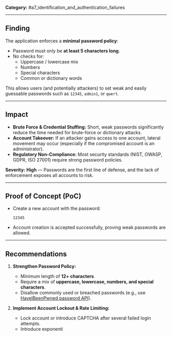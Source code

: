 **Category:** #a7_identification_and_authentication_failures  

---
## Finding  
The application enforces a **minimal password policy**:  
- Password must only be **at least 5 characters long**.  
- No checks for:  
  - Uppercase / lowercase mix  
  - Numbers  
  - Special characters  
  - Common or dictionary words  

This allows users (and potentially attackers) to set weak and easily guessable passwords such as `12345`, `admin1`, or `qwert`.  

---
## Impact  
- **Brute Force & Credential Stuffing:** Short, weak passwords significantly reduce the time needed for brute-force or dictionary attacks.  
- **Account Takeover:** If an attacker gains access to one account, lateral movement may occur (especially if the compromised account is an administrator).  
- **Regulatory Non-Compliance:** Most security standards (NIST, OWASP, GDPR, ISO 27001) require strong password policies.  

**Severity:** **High** — Passwords are the first line of defense, and the lack of enforcement exposes all accounts to risk.  

---
## Proof of Concept (PoC)  
- Create a new account with the password:  
  ```
  12345
  ```  
- Account creation is accepted successfully, proving weak passwords are allowed.  

---
## Recommendations  
1. **Strengthen Password Policy:**  
   - Minimum length of **12+ characters**.  
   - Require a mix of **uppercase, lowercase, numbers, and special characters**.  
   - Disallow commonly used or breached passwords (e.g., use [HaveIBeenPwned password API](https://haveibeenpwned.com/Passwords)).  

2. **Implement Account Lockout & Rate Limiting:**  
   - Lock account or introduce CAPTCHA after several failed login attempts.  
   - Introduce exponenti
